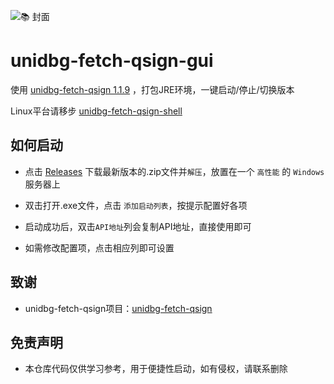 
![📚 封面](https://github.com/CikeyQi/unidbg-fetch-qsign-gui/assets/61369914/18796c21-895e-416d-b5c0-2fffc366451c)

# unidbg-fetch-qsign-gui

使用 [unidbg-fetch-qsign 1.1.9](https://github.com/fuqiuluo/unidbg-fetch-qsign/releases/tag/1.1.9) ，打包JRE环境，一键启动/停止/切换版本

Linux平台请移步 [unidbg-fetch-qsign-shell](https://github.com/CikeyQi/unidbg-fetch-qsign-shell) <br>

</div>

## 如何启动

- 点击 [Releases](https://github.com/CikeyQi/unidbg-fetch-qsign-gui/releases) 下载最新版本的.zip文件并`解压`，放置在一个 `高性能` 的 `Windows` 服务器上

- 双击打开.exe文件，点击 `添加启动列表`，按提示配置好各项 

- 启动成功后，双击`API地址`列会复制API地址，直接使用即可

- 如需修改配置项，点击相应列即可设置

## 致谢

- unidbg-fetch-qsign项目：[unidbg-fetch-qsign](https://github.com/fuqiuluo/unidbg-fetch-qsign)

## 免责声明

- 本仓库代码仅供学习参考，用于便捷性启动，如有侵权，请联系删除
